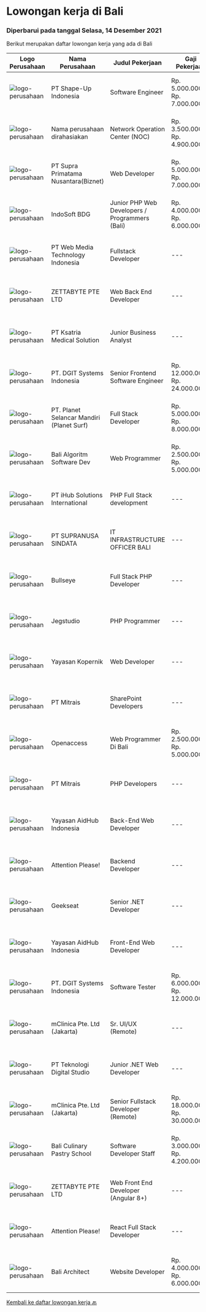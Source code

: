 
  # Lowongan kerja di Bali

  ### Diperbarui pada tanggal Selasa, 14 Desember 2021

  Berikut merupakan daftar lowongan kerja yang ada di Bali

  |Logo Perusahaan | Nama Perusahaan | Judul Pekerjaan | Gaji Pekerjaan | Lokasi | Deskripsi | Tanggal diunggah | Pranala |
  | -------------- | --------------- | --------------- | --------- | --------- | -------------- | ------- | ----------- |
  |![logo-perusahaan](https://image-service-cdn.seek.com.au/3fc098deac56b6be857f15ab34d54b1ee2c248c7/ee4dce1061f3f616224767ad58cb2fc751b8d2dc)|PT Shape-Up Indonesia|Software Engineer|Rp. 5.000.000-Rp. 7.000.000|Badung|Deskripsi Pekerjaan :Sebuah start-up company di bidang healthcare, dengan parent company yang sudah established selama 17 tahun, sedang membentuk team...|Senin, 13 Desember 2021|https://www.jobstreet.co.id/id/job/software-engineer-3710927?token=0~78baa37c-4663-4313-88db-8aea4f57986e&sectionRank=1&jobId=jobstreet-id-job-3710927|
|![logo-perusahaan](https://us.123rf.com/450wm/pavelstasevich/pavelstasevich1811/pavelstasevich181101027/112815900-stock-vector-no-image-available-icon-flat-vector.jpg?ver=6)|Nama perusahaan dirahasiakan|Network Operation Center (NOC)|Rp. 3.500.000-Rp. 4.900.000|Jakarta Raya|Tugas &amp; Tanggung Jawab: Melakukan monitoring terhadap jaringan dan service melalui NMS sesuai SOP. Melakukan analisa dan rekomendasi langkah...|Jumat, 10 Desember 2021|https://www.jobstreet.co.id/id/job/network-operation-center-noc-3717107?token=0~78baa37c-4663-4313-88db-8aea4f57986e&sectionRank=2&jobId=jobstreet-id-job-3717107|
|![logo-perusahaan](https://image-service-cdn.seek.com.au/1033d36f751f076cfdd637ed0acbcbf8508866ec/ee4dce1061f3f616224767ad58cb2fc751b8d2dc)|PT Supra Primatama Nusantara(Biznet)|Web Developer|Rp. 5.000.000-Rp. 7.000.000|Badung|Requirements :Maximum 27 years oldMinimum S1 in Information System/Computer Science, minimum GPA 3.00Minimum 1 year experience as a Web...|Minggu, 12 Desember 2021|https://www.jobstreet.co.id/id/job/web-developer-3709771?token=0~78baa37c-4663-4313-88db-8aea4f57986e&sectionRank=3&jobId=jobstreet-id-job-3709771|
|![logo-perusahaan](https://image-service-cdn.seek.com.au/17428c8b49b1d3c23dc8ef96eed550ffcf971e54/ee4dce1061f3f616224767ad58cb2fc751b8d2dc)|IndoSoft BDG|Junior PHP Web Developers / Programmers (Bali)|Rp. 4.000.000-Rp. 6.000.000|Kuta|Kami IndoSoft sedang mencari 2-3 Junior PHP Web Developers / Programmers.    Requirements  Lulusan Diploma / S1 Strong in english Pengalaman minimal 1...|Sabtu, 11 Desember 2021|https://www.jobstreet.co.id/id/job/junior-php-web-developers-programmers-bali-3702688?token=0~78baa37c-4663-4313-88db-8aea4f57986e&sectionRank=4&jobId=jobstreet-id-job-3702688|
|![logo-perusahaan](https://image-service-cdn.seek.com.au/fe6569d61098f35222743f282f496686f78aefd7/ee4dce1061f3f616224767ad58cb2fc751b8d2dc)|PT Web Media Technology Indonesia|Fullstack Developer|---|Jawa Tengah|We are Niagahoster, a tech company based in Yogyakarta that provides web-hosting services. To make Niagahoster web and products are packed with...|Jumat, 10 Desember 2021|https://www.jobstreet.co.id/id/job/fullstack-developer-3718021?token=0~78baa37c-4663-4313-88db-8aea4f57986e&sectionRank=5&jobId=jobstreet-id-job-3718021|
|![logo-perusahaan](https://image-service-cdn.seek.com.au/a9ad8fdd00d66418bb5e9ec41ddbc2318ccec822/ee4dce1061f3f616224767ad58cb2fc751b8d2dc)|ZETTABYTE PTE LTD|Web Back End Developer|---|Badung|You can visit us at https://www.zettabyte.life/ for more information.Job DescriptionWe are looking for a Back-End Web Developer responsible for...|Sabtu, 11 Desember 2021|https://www.jobstreet.co.id/id/job/web-back-end-developer-3702050?token=0~78baa37c-4663-4313-88db-8aea4f57986e&sectionRank=6&jobId=jobstreet-id-job-3702050|
|![logo-perusahaan](https://image-service-cdn.seek.com.au/31a711d9e711406724557d4cf1a8fb539c81c80e/ee4dce1061f3f616224767ad58cb2fc751b8d2dc)|PT Ksatria Medical Solution|Junior Business Analyst|---|Bali|We are looking for a junior business analyst to assist us in developing and supporting our web-based hospital information system.  Responsibilities: ...|Sabtu, 11 Desember 2021|https://www.jobstreet.co.id/id/job/junior-business-analyst-3708729?token=0~78baa37c-4663-4313-88db-8aea4f57986e&sectionRank=7&jobId=jobstreet-id-job-3708729|
|![logo-perusahaan](https://image-service-cdn.seek.com.au/e1681d73e68b1b74b5b5136363b820dd70a250df/ee4dce1061f3f616224767ad58cb2fc751b8d2dc)|PT. DGIT Systems Indonesia|Senior Frontend Software Engineer|Rp. 12.000.000-Rp. 24.000.000|Bali|We are looking for talented developers to join an experienced team of front-end engineers working on our flagship product Telflow, a multi-award...|Sabtu, 11 Desember 2021|https://www.jobstreet.co.id/id/job/senior-frontend-software-engineer-3702370?token=0~78baa37c-4663-4313-88db-8aea4f57986e&sectionRank=8&jobId=jobstreet-id-job-3702370|
|![logo-perusahaan](https://image-service-cdn.seek.com.au/9a17f6158932b294e24ba264a1e5b00bc07424ec/ee4dce1061f3f616224767ad58cb2fc751b8d2dc)|PT. Planet Selancar Mandiri (Planet Surf)|Full Stack Developer|Rp. 5.000.000-Rp. 8.000.000|Badung|Requirements: Bachelor of Computer Science/Information System Minimum has one year of working experince Minimum 20 years old and maximum 30 years old...|Sabtu, 11 Desember 2021|https://www.jobstreet.co.id/id/job/full-stack-developer-3702616?token=0~78baa37c-4663-4313-88db-8aea4f57986e&sectionRank=9&jobId=jobstreet-id-job-3702616|
|![logo-perusahaan](https://us.123rf.com/450wm/pavelstasevich/pavelstasevich1811/pavelstasevich181101027/112815900-stock-vector-no-image-available-icon-flat-vector.jpg?ver=6)|Bali Algoritm Software Dev|Web Programmer|Rp. 2.500.000-Rp. 5.000.000|Bali|Syarat dan Ketentuan : Lulusan Diploma/S1 Teknik Informatika, Sistem Informasi, dan sejenisnya Paham HTML dan CSS Menguasai Bahasa Pemograman PHP...|Senin, 13 Desember 2021|https://www.jobstreet.co.id/id/job/web-programmer-3719338?token=0~78baa37c-4663-4313-88db-8aea4f57986e&sectionRank=10&jobId=jobstreet-id-job-3719338|
|![logo-perusahaan](https://image-service-cdn.seek.com.au/21962b44a8df541d7068243a4557dbc42a40bde4/ee4dce1061f3f616224767ad58cb2fc751b8d2dc)|PT iHub Solutions International|PHP Full Stack development|---|Badung|PHP Senior Programmer PT IHub Solutions InternationalAbout PT IHub Solutions International:PT IHub Solutions International is a rapidly growing...|Jumat, 10 Desember 2021|https://www.jobstreet.co.id/id/job/php-full-stack-development-3700955?token=0~78baa37c-4663-4313-88db-8aea4f57986e&sectionRank=11&jobId=jobstreet-id-job-3700955|
|![logo-perusahaan](https://image-service-cdn.seek.com.au/a50d942d1a834f67ed0f6529eed213256bc2fbab/ee4dce1061f3f616224767ad58cb2fc751b8d2dc)|PT SUPRANUSA SINDATA|IT INFRASTRUCTURE OFFICER BALI|---|Bali|Kualifikasi : Pendidikan D3 / S1 Teknik / Manajemen Informatika. Pengalaman minimal 1 tahun sebagai IT Technical Support. Memiliki pemahaman yang baik...|Senin, 06 Desember 2021|https://www.jobstreet.co.id/id/job/it-infrastructure-officer-bali-3712381?token=0~78baa37c-4663-4313-88db-8aea4f57986e&sectionRank=12&jobId=jobstreet-id-job-3712381|
|![logo-perusahaan](https://image-service-cdn.seek.com.au/bbf2137c41f12d6e9394eaecc245409d87abbbf0/ee4dce1061f3f616224767ad58cb2fc751b8d2dc)|Bullseye|Full Stack PHP Developer|---|Bali|We are seeking an experienced PHP Full Stack Developer to join our busy team in our digital production in Bali. The position will work with...|Kamis, 09 Desember 2021|https://www.jobstreet.co.id/id/job/full-stack-php-developer-3705595?token=0~78baa37c-4663-4313-88db-8aea4f57986e&sectionRank=13&jobId=jobstreet-id-job-3705595|
|![logo-perusahaan](https://image-service-cdn.seek.com.au/cb42a7acf51def89e5abb9614f9d0b3aa454bb5f/ee4dce1061f3f616224767ad58cb2fc751b8d2dc)|Jegstudio|PHP Programmer|---|Denpasar|We are looking for several Talented PHP Programmer more spesifically WordPress Programmer to be based in Bali For this exiting role you will need to...|Rabu, 08 Desember 2021|https://www.jobstreet.co.id/id/job/php-programmer-3698429?token=0~78baa37c-4663-4313-88db-8aea4f57986e&sectionRank=14&jobId=jobstreet-id-job-3698429|
|![logo-perusahaan](https://image-service-cdn.seek.com.au/9617ddf1ece433ae3b27dc5c284e009a9f0a8c98/ee4dce1061f3f616224767ad58cb2fc751b8d2dc)|Yayasan Kopernik|Web Developer|---|Gianyar|Kopernik is an exciting, cutting-edge organization that finds what works by experimenting with potential solutions that address social and...|Rabu, 08 Desember 2021|https://www.jobstreet.co.id/id/job/web-developer-3703974?token=0~78baa37c-4663-4313-88db-8aea4f57986e&sectionRank=15&jobId=jobstreet-id-job-3703974|
|![logo-perusahaan](https://image-service-cdn.seek.com.au/969b0c47f133a1e0155056a5d964c63953dd6304/ee4dce1061f3f616224767ad58cb2fc751b8d2dc)|PT Mitrais|SharePoint Developers|---|Denpasar|Build your Career with Mitrais ! We're looking for experienced SharePoint Developers to be part of our team   What will you be doing? Develop REST...|Jumat, 10 Desember 2021|https://www.jobstreet.co.id/id/job/sharepoint-developers-3706670?token=0~78baa37c-4663-4313-88db-8aea4f57986e&sectionRank=16&jobId=jobstreet-id-job-3706670|
|![logo-perusahaan](https://us.123rf.com/450wm/pavelstasevich/pavelstasevich1811/pavelstasevich181101027/112815900-stock-vector-no-image-available-icon-flat-vector.jpg?ver=6)|Openaccess|Web Programmer Di Bali|Rp. 2.500.000-Rp. 5.000.000|Denpasar|PT Mari Buka Akses membutuhkan web programmer dengan syarat: Umur max 30 tahun Pendidikan min SMK/D3 Memilki pengalaman menggunakan Laravel min 2...|Jumat, 10 Desember 2021|https://www.jobstreet.co.id/id/job/web-programmer-di-bali-3717903?token=0~78baa37c-4663-4313-88db-8aea4f57986e&sectionRank=17&jobId=jobstreet-id-job-3717903|
|![logo-perusahaan](https://image-service-cdn.seek.com.au/969b0c47f133a1e0155056a5d964c63953dd6304/ee4dce1061f3f616224767ad58cb2fc751b8d2dc)|PT Mitrais|PHP Developers|---|Bali|Build your Career with Mitrais!   We're urgently looking for experienced PHP Developers to be part of our team for an immediate start. Our client is...|Jumat, 10 Desember 2021|https://www.jobstreet.co.id/id/job/php-developers-3706671?token=0~78baa37c-4663-4313-88db-8aea4f57986e&sectionRank=18&jobId=jobstreet-id-job-3706671|
|![logo-perusahaan](https://image-service-cdn.seek.com.au/b8a60e8d6ca510696f33d15561863cf7825cf93a/ee4dce1061f3f616224767ad58cb2fc751b8d2dc)|Yayasan AidHub Indonesia|Back-End Web Developer|---|Badung|Responsibilities: This role will report to the IT Manager. Maintain and upgrade the software following deployment. Develop individual functional...|Rabu, 08 Desember 2021|https://www.jobstreet.co.id/id/job/back-end-web-developer-3714313?token=0~78baa37c-4663-4313-88db-8aea4f57986e&sectionRank=19&jobId=jobstreet-id-job-3714313|
|![logo-perusahaan](https://image-service-cdn.seek.com.au/978cfd1b2ac8a8b1bac0aa11650bb3f2383c8744/ee4dce1061f3f616224767ad58cb2fc751b8d2dc)|Attention Please!|Backend Developer|---|Jakarta Raya|Our Stack Node, GraphQL, Apollo, Express, Babel, TypeScript, Prisma, SQL, Docker Java  Requirements 2+ years of experience designing, developing...|Kamis, 09 Desember 2021|https://www.jobstreet.co.id/id/job/backend-developer-3699575?token=0~78baa37c-4663-4313-88db-8aea4f57986e&sectionRank=20&jobId=jobstreet-id-job-3699575|
|![logo-perusahaan](https://image-service-cdn.seek.com.au/a94166d692fda70a364e9d5191d7ced8a65f1597/ee4dce1061f3f616224767ad58cb2fc751b8d2dc)|Geekseat|Senior .NET Developer|---|Bandung|We are currently looking for an experienced Senior .NET Developer to join our Awesome Engineering Team at our offices in Bali or Bandung.As a...|Jumat, 10 Desember 2021|https://www.jobstreet.co.id/id/job/senior-net-developer-3706817?token=0~78baa37c-4663-4313-88db-8aea4f57986e&sectionRank=21&jobId=jobstreet-id-job-3706817|
|![logo-perusahaan](https://image-service-cdn.seek.com.au/b8a60e8d6ca510696f33d15561863cf7825cf93a/ee4dce1061f3f616224767ad58cb2fc751b8d2dc)|Yayasan AidHub Indonesia|Front-End Web Developer|---|Badung|This role will report to the IT Manager. Maintain and upgrade the software following deployment. Manage the end-to-end life cycle of the production of...|Selasa, 07 Desember 2021|https://www.jobstreet.co.id/id/job/front-end-web-developer-3713897?token=0~78baa37c-4663-4313-88db-8aea4f57986e&sectionRank=22&jobId=jobstreet-id-job-3713897|
|![logo-perusahaan](https://image-service-cdn.seek.com.au/e1681d73e68b1b74b5b5136363b820dd70a250df/ee4dce1061f3f616224767ad58cb2fc751b8d2dc)|PT. DGIT Systems Indonesia|Software Tester|Rp. 6.000.000-Rp. 12.000.000|Bali|We believe work should be a fun development journey but the challenging one! Our great teams will support you to achieve that and delivering great...|Senin, 06 Desember 2021|https://www.jobstreet.co.id/id/job/software-tester-3712627?token=0~78baa37c-4663-4313-88db-8aea4f57986e&sectionRank=23&jobId=jobstreet-id-job-3712627|
|![logo-perusahaan](https://image-service-cdn.seek.com.au/7665bb5bd589f085f653b36d2f3cbccaf93e5953/ee4dce1061f3f616224767ad58cb2fc751b8d2dc)|mClinica Pte. Ltd (Jakarta)|Sr. UI/UX (Remote)|---|Jakarta Raya|mClinica is hiring for a Sr. UI/UX Designer to support our growth regionally and globally. We are looking for a highly ambitious, dynamic individual...|Jumat, 10 Desember 2021|https://www.jobstreet.co.id/id/job/sr-ui-ux-remote-3706788?token=0~78baa37c-4663-4313-88db-8aea4f57986e&sectionRank=24&jobId=jobstreet-id-job-3706788|
|![logo-perusahaan](https://image-service-cdn.seek.com.au/2c8f060e5cc9c764aa1c8c5e93e0ea44df35bf63/ee4dce1061f3f616224767ad58cb2fc751b8d2dc)|PT Teknologi Digital Studio|Junior .NET Web Developer|---|Denpasar|Roles and Responsibilities You will be working in a SCRUM team consisting of multiple roles such as PO, Developers, QA, and BA to develop cutting edge...|Rabu, 08 Desember 2021|https://www.jobstreet.co.id/id/job/junior-net-web-developer-3715437?token=0~78baa37c-4663-4313-88db-8aea4f57986e&sectionRank=25&jobId=jobstreet-id-job-3715437|
|![logo-perusahaan](https://image-service-cdn.seek.com.au/7665bb5bd589f085f653b36d2f3cbccaf93e5953/ee4dce1061f3f616224767ad58cb2fc751b8d2dc)|mClinica Pte. Ltd (Jakarta)|Senior Fullstack Developer (Remote)|Rp. 18.000.000-Rp. 30.000.000|Bali|mClinica is hiring for a Senior Fullstack Developer to serve our clients in Southeast Asia and support our growth regionally and globally. We are...|Rabu, 08 Desember 2021|https://www.jobstreet.co.id/id/job/senior-fullstack-developer-remote-3698268?token=0~78baa37c-4663-4313-88db-8aea4f57986e&sectionRank=26&jobId=jobstreet-id-job-3698268|
|![logo-perusahaan](https://image-service-cdn.seek.com.au/ffb21a2be32b7fde72f1d135cb1a72327f0babf6/ee4dce1061f3f616224767ad58cb2fc751b8d2dc)|Bali Culinary Pastry School|Software Developer Staff|Rp. 3.000.000-Rp. 4.200.000|Denpasar|Job Description  Develop, test, install and support programs/systems in line with agreed requirements software. Technical installation/deployment....|Selasa, 07 Desember 2021|https://www.jobstreet.co.id/id/job/software-developer-staff-3712824?token=0~78baa37c-4663-4313-88db-8aea4f57986e&sectionRank=27&jobId=jobstreet-id-job-3712824|
|![logo-perusahaan](https://image-service-cdn.seek.com.au/a9ad8fdd00d66418bb5e9ec41ddbc2318ccec822/ee4dce1061f3f616224767ad58cb2fc751b8d2dc)|ZETTABYTE PTE LTD|Web Front End Developer (Angular 8+)|---|Badung|You can visit us at https://www.zettabyte.life/ for more information.Job DescriptionWe are looking for a Front-End Web Developer who is motivated to...|Kamis, 09 Desember 2021|https://www.jobstreet.co.id/id/job/web-front-end-developer-angular-8-3715704?token=0~78baa37c-4663-4313-88db-8aea4f57986e&sectionRank=28&jobId=jobstreet-id-job-3715704|
|![logo-perusahaan](https://image-service-cdn.seek.com.au/978cfd1b2ac8a8b1bac0aa11650bb3f2383c8744/ee4dce1061f3f616224767ad58cb2fc751b8d2dc)|Attention Please!|React Full Stack Developer|---|Bali|Responsibilities Overall Design - code, performance, security Performance fixes and optimization Continuously discover, evaluate, and implement new...|Rabu, 08 Desember 2021|https://www.jobstreet.co.id/id/job/react-full-stack-developer-3698579?token=0~78baa37c-4663-4313-88db-8aea4f57986e&sectionRank=29&jobId=jobstreet-id-job-3698579|
|![logo-perusahaan](https://image-service-cdn.seek.com.au/b920db08069e86bd5d438d1114fd733c3c4e80dd/ee4dce1061f3f616224767ad58cb2fc751b8d2dc)|Bali Architect|Website Developer|Rp. 4.000.000-Rp. 6.000.000|Badung|Candidate must have at least a Diploma, Bachelor's Degree, Master/Post Graduate Degree in Computer Science/Information Technology or equivalent.  At...|Senin, 06 Desember 2021|https://www.jobstreet.co.id/id/job/website-developer-3712020?token=0~78baa37c-4663-4313-88db-8aea4f57986e&sectionRank=30&jobId=jobstreet-id-job-3712020|


  [Kembali ke daftar lowongan kerja 🔙](../README.md#daftar-lowongan-kerja)
  